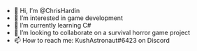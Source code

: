 - 👋 Hi, I’m @ChrisHardin
- 👀 I’m interested in game development
- 🌱 I’m currently learning C#
- 💞️ I’m looking to collaborate on a survival horror game project
- 📫 How to reach me: KushAstronaut#6423 on Discord

<!---
ChrisPHardin/ChrisPHardin is a ✨ special ✨ repository because its `README.md` (this file) appears on your GitHub profile.
You can click the Preview link to take a look at your changes.
--->
